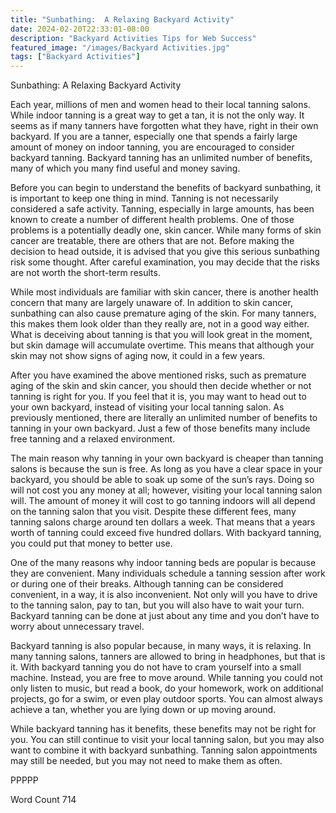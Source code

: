 ```yaml
---
title: "Sunbathing:  A Relaxing Backyard Activity"
date: 2024-02-20T22:33:01-08:00
description: "Backyard Activities Tips for Web Success"
featured_image: "/images/Backyard Activities.jpg"
tags: ["Backyard Activities"]
---
```


Sunbathing:  A Relaxing Backyard Activity

Each year, millions of men and women head to their local tanning salons. While indoor tanning is a great way to get a tan, it is not the only way. It seems as if many tanners have forgotten what they have, right in their own backyard. If you are a tanner, especially one that spends a fairly large amount of money on indoor tanning, you are encouraged to consider backyard tanning.  Backyard tanning has an unlimited number of benefits, many of which you many find useful and money saving.

Before you can begin to understand the benefits of backyard sunbathing, it is important to keep one thing in mind. Tanning is not necessarily considered a safe activity.  Tanning, especially in large amounts, has been known to create a number of different health problems.  One of those problems is a potentially deadly one, skin cancer. While many forms of skin cancer are treatable, there are others that are not. Before making the decision to head outside, it is advised that you give this serious sunbathing risk some thought. After careful examination, you may decide that the risks are not worth the short-term results.

While most individuals are familiar with skin cancer, there is another health concern that many are largely unaware of. In addition to skin cancer, sunbathing can also cause premature aging of the skin. For many tanners, this makes them look older than they really are, not in a good way either. What is deceiving about tanning is that you will look great in the moment, but skin damage will accumulate overtime. This means that although your skin may not show signs of aging now, it could in a few years.

After you have examined the above mentioned risks, such as premature aging of the skin and skin cancer, you should then decide whether or not tanning is right for you.  If you feel that it is, you may want to head out to your own backyard, instead of visiting your local tanning salon. As previously mentioned, there are literally an unlimited number of benefits to tanning in your own backyard.  Just a few of those benefits many include free tanning and a relaxed environment.  

The main reason why tanning in your own backyard is cheaper than tanning salons is because the sun is free. As long as you have a clear space in your backyard, you should be able to soak up some of the sun’s rays.  Doing so will not cost you any money at all; however, visiting your local tanning salon will. The amount of money it will cost to go tanning indoors will all depend on the tanning salon that you visit. Despite these different fees, many tanning salons charge around ten dollars a week. That means that a years worth of tanning could exceed five hundred dollars. With backyard tanning, you could put that money to better use.

One of the many reasons why indoor tanning beds are popular is because they are convenient.  Many individuals schedule a tanning session after work or during one of their breaks.  Although tanning can be considered convenient, in a way, it is also inconvenient. Not only will you have to drive to the tanning salon, pay to tan, but you will also have to wait your turn. Backyard tanning can be done at just about any time and you don’t have to worry about unnecessary travel.

Backyard tanning is also popular because, in many ways, it is relaxing. In many tanning salons, tanners are allowed to bring in headphones, but that is it.  With backyard tanning you do not have to cram yourself into a small machine. Instead, you are free to move around. While tanning you could not only listen to music, but read a book, do your homework, work on additional projects, go for a swim, or even play outdoor sports.  You can almost always achieve a tan, whether you are lying down or up moving around.

While backyard tanning has it benefits, these benefits may not be right for you.  You can still continue to visit your local tanning salon, but you may also want to combine it with backyard sunbathing. Tanning salon appointments may still be needed, but you may not need to make them as often.

PPPPP

Word Count 714

